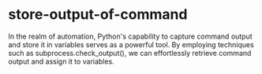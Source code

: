 # store-output-of-command
In the realm of automation, Python's capability to capture command output and store it in variables serves as a powerful tool. By employing techniques such as subprocess.check_output(), we can effortlessly retrieve command output and assign it to variables.
